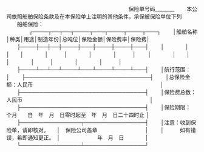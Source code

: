 
 


　　　　　　　　　　　　　　　　　　　　　　　保险单号码________
　　本公司依照船舶保险条款及在本保险单上注明的其他条件，承保被保险单位下列
　　船舶保险：
　　
　　┌────┬──┬──┬────┬───┬────┬────┬───┐
　　│船舶名称│种类│用途│制造年份│总吨位│保险金额│保险费率│保险费│
　　├────┼──┼──┼────┼───┼────┼────┼───┤
　　│　　　　│　　│　　│　　　　│　　　│　　　　│　　　　│　　　│
　　│　　　　│　　│　　│　　　　│　　　│　　　　│　　　　│　　　│
　　├────┴──┴──┴────┴───┴────┴────┴───┤
　　│航行范围：　　　　　　　　　　　　　　　　　　　　　　　　　　　　│
　　├─────────────────────────────────┤
　　│总保险金额：人民币　　　　　　　　　　　　　　　　　　　　　　　　│
　　├─────────────────────────────────┤
　　│保险费总数：人民币　　　　　　　　　　　　　　　　　　　　　　　　│
　　├─────────────────────────────────┤
　　│保险期限：　 个月　　自　年　月　日零时起至　年　月　日二十四时止 │
　　├────────────────┬────────────────┤
　　│注意：收到保险单，请即核对。　　│　保险公司盖章　　　　　　　　　│
　　│　　　如有错误，希即通知更正。　│　　　　　　　年　月　日　　　　│
　　└────────────────┴────────────────┘
　　

 


 

 
 
 
 
 
  


  
 

  


  


  
 
 
 
 

